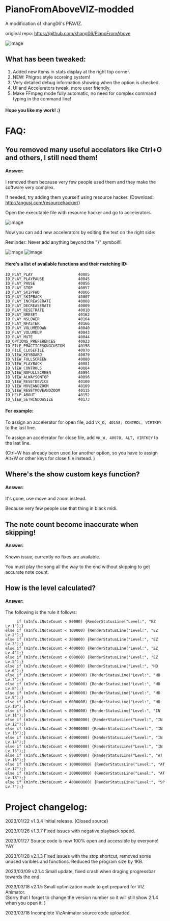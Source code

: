 # PianoFromAboveVIZ-modded
A modification of khang06's PFAVIZ. 

original repo: https://github.com/khang06/PianoFromAbove

![image](https://user-images.githubusercontent.com/107282563/213914541-30ec9f4c-08b9-41a8-811d-0616b43f2870.png)

## What has been tweaked: 
1. Added new items in stats display at the right top corner. 
2. NEW: Phigros style scoreing system! 
3. Very detailed debug information showing when the option is checked. 
4. UI and Accelerators tweak, more user friendly. 
5. Make FFmpeg mode fully automatic, no need for complex command typing in the command line! 

#### Hope you like my work! :)

# FAQ:
## You removed many useful accelators like Ctrl+O and others, I still need them! 

#### Answer: 
I removed them because very few people used them and they make the software very complex. 

If needed, try adding them yourself using resource hacker. (Download: http://angusj.com/resourcehacker/)

Open the executable file with resource hacker and go to accelerators.

![image](https://user-images.githubusercontent.com/107282563/213915043-c289d4a2-915b-4363-8f8c-0a195f529678.png)

Now you can add new accelerators by editing the text on the right side: 


Reminder: Never add anything beyond the "}" symbol!!! 

![image](https://user-images.githubusercontent.com/107282563/213915285-dbd26295-cd8f-47c1-aa3e-5c19e6694a6e.png)
![image](https://user-images.githubusercontent.com/107282563/213915363-5758d22f-6038-4bb9-98b7-98b6ac0823cb.png)


#### Here's a list of available functions and their matching ID: 
```
ID_PLAY_PLAY                    40005
ID_PLAY_PLAYPAUSE               40045
ID_PLAY_PAUSE                   40056
ID_PLAY_STOP                    40057
ID_PLAY_SKIPFWD                 40006
ID_PLAY_SKIPBACK                40007
ID_PLAY_INCREASERATE            40008
ID_PLAY_DECREASERATE            40009
ID_PLAY_RESETRATE               40010
ID_PLAY_NRESET                  40162
ID_PLAY_NSLOWER                 40164
ID_PLAY_NFASTER                 40166
ID_PLAY_VOLUMEDOWN              40040
ID_PLAY_VOLUMEUP                40043
ID_PLAY_MUTE                    40044
ID_OPTIONS_PREFERENCES          40023
ID_FILE_PRACTICESONGCUSTOM      40158
ID_FILE_CLOSEFILE               40070
ID_VIEW_KEYBOARD                40079
ID_VIEW_FULLSCREEN              40080
ID_VIEW_PLAYBACK                40081
ID_VIEW_CONTROLS                40084
ID_VIEW_NOFULLSCREEN            40094
ID_VIEW_ALWAYSONTOP             40096
ID_VIEW_RESETDEVICE             40100
ID_VIEW_MOVEANDZOOM             40109
ID_VIEW_RESETMOVEANDZOOM        40115
ID_HELP_ABOUT                   40152
ID_VIEW_SETWINDOWSIZE           40173
```

#### For example: 
To assign an accelerator for open file, add `VK_O, 40158, CONTROL, VIRTKEY` to the last line. 

To assign an accelerator for close file, add `VK_W, 40070, ALT, VIRTKEY` to the last line. 

(Ctrl+W has already been used for another option, so you have to assign Alt+W or other keys for close file instead. )


## Where's the show custom keys function? 
#### Answer: 
It's gone, use move and zoom instead. 

Because very few people use that thing in black midi. 


## The note count become inaccurate when skipping! 
#### Answer: 
Known issue, currently no fixes are available. 

You must play the song all the way to the end without skipping to get accurate note count. 


## How is the level calculated?
#### Answer:
The following is the rule it follows: 
```
     if (mInfo.iNoteCount < 80000) {RenderStatusLine("Level:", "EZ Lv.1");}
else if (mInfo.iNoteCount < 100000) {RenderStatusLine("Level:", "EZ Lv.2");}
else if (mInfo.iNoteCount < 200000) {RenderStatusLine("Level:", "EZ Lv.3");}
else if (mInfo.iNoteCount < 400000) {RenderStatusLine("Level:", "EZ Lv.4");}
else if (mInfo.iNoteCount < 600000) {RenderStatusLine("Level:", "EZ Lv.5");}
else if (mInfo.iNoteCount < 800000) {RenderStatusLine("Level:", "HD Lv.6");}
else if (mInfo.iNoteCount < 1000000) {RenderStatusLine("Level:", "HD Lv.7");}
else if (mInfo.iNoteCount < 2000000) {RenderStatusLine("Level:", "HD Lv.8");}
else if (mInfo.iNoteCount < 4000000) {RenderStatusLine("Level:", "HD Lv.9");}
else if (mInfo.iNoteCount < 6000000) {RenderStatusLine("Level:", "HD Lv.10");}
else if (mInfo.iNoteCount < 8000000) {RenderStatusLine("Level:", "IN Lv.11");}
else if (mInfo.iNoteCount < 10000000) {RenderStatusLine("Level:", "IN Lv.12");}
else if (mInfo.iNoteCount < 20000000) {RenderStatusLine("Level:", "IN Lv.13");}
else if (mInfo.iNoteCount < 40000000) {RenderStatusLine("Level:", "IN Lv.14");}
else if (mInfo.iNoteCount < 60000000) {RenderStatusLine("Level:", "IN Lv.15");}
else if (mInfo.iNoteCount < 80000000) {RenderStatusLine("Level:", "AT Lv.16");}
else if (mInfo.iNoteCount < 100000000) {RenderStatusLine("Level:", "AT Lv.17");}
else if (mInfo.iNoteCount < 200000000) {RenderStatusLine("Level:", "AT Lv.18");}
else if (mInfo.iNoteCount < 400000000) {RenderStatusLine("Level:", "SP Lv.?");}
```

# Project changelog: 
2023/01/22 v1.3.4 Initial release. (Closed source)

2023/01/26 v1.3.7 Fixed issues with negative playback speed.

2023/01/27 Source code is now 100% open and accessible by everyone! YAY

2023/01/28 v2.1.3 Fixed issues with the stop shortcut, removed some unused varibles and functions. Reduced the program size by 1KB. 

2023/03/09 v2.1.4 Small update, fixed crash when draging progressbar towards the end. 

2023/03/18 v2.1.5 Small optimization made to get prepared for VIZ Animator.  
(Sorry that I forget to change the version number so it will still show 2.1.4 when you open it. )

2023/03/18 Incomplete VizAnimator source code uploaded.
